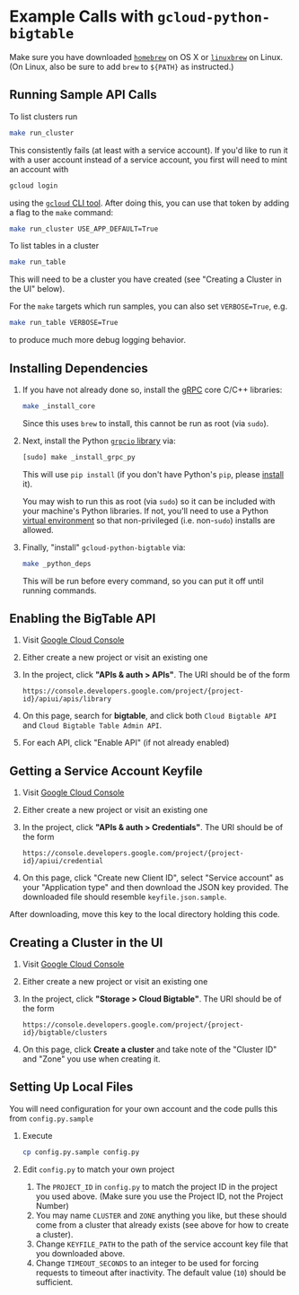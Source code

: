 # Example Calls with `gcloud-python-bigtable`

Make sure you have downloaded [`homebrew`][2] on OS X or
[`linuxbrew`][3] on Linux. (On Linux, also be sure to
add `brew` to `${PATH}` as instructed.)

## Running Sample API Calls

To list clusters run

```bash
make run_cluster
```

This consistently fails (at least with a service account). If
you'd like to run it with a user account instead of a service
account, you first will need to mint an account with

```bash
gcloud login
```

using the [`gcloud` CLI tool][8]. After doing this, you can
use that token by adding a flag to the `make` command:

```bash
make run_cluster USE_APP_DEFAULT=True
```

To list tables in a cluster

```bash
make run_table
```

This will need to be a cluster you have created (see
"Creating a Cluster in the UI" below).

For the `make` targets which run samples, you can also set
`VERBOSE=True`, e.g.

```bash
make run_table VERBOSE=True
```

to produce much more debug logging behavior.

## Installing Dependencies

1.  If you have not already done so, install the [gRPC][5]
    core C/C++ libraries:

    ```bash
    make _install_core
    ```

    Since this uses `brew` to install, this cannot be run as
    root (via `sudo`).

1.  Next, install the Python [`grpcio` library][4] via:

    ```bash
    [sudo] make _install_grpc_py
    ```

    This will use `pip install` (if you don't have Python's
    `pip`, please [install][6] it).

    You may wish to run this as root (via `sudo`) so it can
    be included with your machine's Python libraries. If
    not, you'll need to use a Python [virtual environment][7]
    so that non-privileged (i.e. non-`sudo`) installs
    are allowed.

1.  Finally, "install" `gcloud-python-bigtable` via:

    ```bash
    make _python_deps
    ```

    This will be run before every command, so you can put it
    off until running commands.

## Enabling the BigTable API

1.  Visit [Google Cloud Console][1]
1.  Either create a new project or visit an existing one
1.  In the project, click **"APIs & auth > APIs"**. The URI
    should be of the form

    ```
    https://console.developers.google.com/project/{project-id}/apiui/apis/library
    ```

1.  On this page, search for **bigtable**, and click both `Cloud Bigtable API`
    and `Cloud Bigtable Table Admin API`.
1.  For each API, click "Enable API" (if not already enabled)

## Getting a Service Account Keyfile

1.  Visit [Google Cloud Console][1]
1.  Either create a new project or visit an existing one
1.  In the project, click **"APIs & auth > Credentials"**. The URI
    should be of the form

    ```
    https://console.developers.google.com/project/{project-id}/apiui/credential
    ```

1.  On this page, click "Create new Client ID", select "Service account" as
    your "Application type" and then download the JSON key provided. The
    downloaded file should resemble `keyfile.json.sample`.

After downloading, move this key to the local directory holding this code.

## Creating a Cluster in the UI

1.  Visit [Google Cloud Console][1]
1.  Either create a new project or visit an existing one
1.  In the project, click **"Storage > Cloud Bigtable"**. The URI
    should be of the form

    ```
    https://console.developers.google.com/project/{project-id}/bigtable/clusters
    ```

1.  On this page, click **Create a cluster** and take note of the "Cluster ID"
    and "Zone" you use when creating it.

## Setting Up Local Files

You will need configuration for your own account and the code
pulls this from `config.py.sample`

1.  Execute

    ```bash
    cp config.py.sample config.py
    ```

1.  Edit `config.py` to match your own project

    1.  The `PROJECT_ID` in `config.py` to match the project ID
        in the project you used above. (Make sure you use the
        Project ID, not the Project Number)
    1.  You may name `CLUSTER` and `ZONE` anything you like, but these
        should come from a cluster that already exists (see above for
        how to create a cluster).
    1.  Change `KEYFILE_PATH` to the path of the service account key
        file that you downloaded above.
    1.  Change `TIMEOUT_SECONDS` to an integer to be used for forcing
        requests to timeout after inactivity. The default value (`10`)
        should be sufficient.

[1]: https://console.developers.google.com/
[2]: http://brew.sh/
[3]: https://github.com/Homebrew/linuxbrew#install-linuxbrew-tldr
[4]: https://github.com/grpc/grpc/tree/master/src/python
[5]: http://www.grpc.io/
[6]: https://pip.pypa.io/en/latest/installing.html
[7]: http://docs.python-guide.org/en/latest/dev/virtualenvs/
[8]: https://cloud.google.com/sdk/gcloud/
